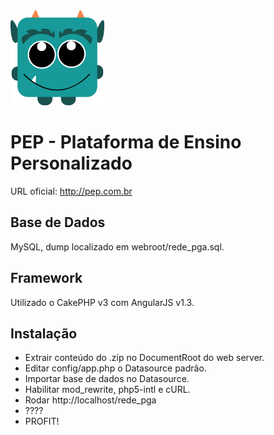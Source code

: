 <img src="https://raw.githubusercontent.com/dabwax/pep/master/webroot/img/logo_monster.png" width="150" />

# PEP - Plataforma de Ensino Personalizado

URL oficial: http://pep.com.br

## Base de Dados

MySQL, dump localizado em webroot/rede_pga.sql.

## Framework

Utilizado o CakePHP v3 com AngularJS v1.3.

## Instalação
* Extrair conteúdo do .zip no DocumentRoot do web server.
* Editar config/app.php o Datasource padrão.
* Importar base de dados no Datasource.
* Habilitar mod_rewrite, php5-intl e cURL.
* Rodar http://localhost/rede_pga
* ????
* PROFIT!